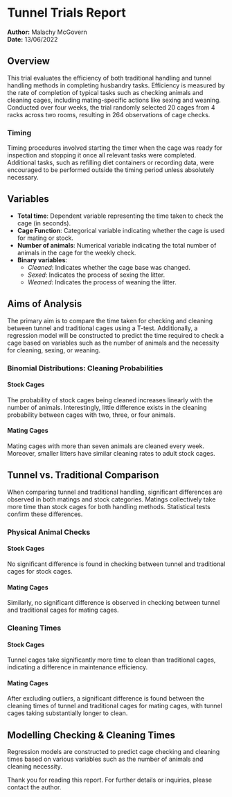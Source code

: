 # Tunnel Trials Report

**Author:** Malachy McGovern  
**Date:** 13/06/2022

## Overview

This trial evaluates the efficiency of both traditional handling and tunnel handling methods in completing husbandry tasks. Efficiency is measured by the rate of completion of typical tasks such as checking animals and cleaning cages, including mating-specific actions like sexing and weaning. Conducted over four weeks, the trial randomly selected 20 cages from 4 racks across two rooms, resulting in 264 observations of cage checks.

### Timing

Timing procedures involved starting the timer when the cage was ready for inspection and stopping it once all relevant tasks were completed. Additional tasks, such as refilling diet containers or recording data, were encouraged to be performed outside the timing period unless absolutely necessary.

## Variables

- **Total time**: Dependent variable representing the time taken to check the cage (in seconds).
- **Cage Function**: Categorical variable indicating whether the cage is used for mating or stock.
- **Number of animals**: Numerical variable indicating the total number of animals in the cage for the weekly check.
- **Binary variables**: 
  - *Cleaned*: Indicates whether the cage base was changed.
  - *Sexed*: Indicates the process of sexing the litter.
  - *Weaned*: Indicates the process of weaning the litter.

## Aims of Analysis

The primary aim is to compare the time taken for checking and cleaning between tunnel and traditional cages using a T-test. Additionally, a regression model will be constructed to predict the time required to check a cage based on variables such as the number of animals and the necessity for cleaning, sexing, or weaning. 

### Binomial Distributions: Cleaning Probabilities

#### Stock Cages
The probability of stock cages being cleaned increases linearly with the number of animals. Interestingly, little difference exists in the cleaning probability between cages with two, three, or four animals.

#### Mating Cages
Mating cages with more than seven animals are cleaned every week. Moreover, smaller litters have similar cleaning rates to adult stock cages.

## Tunnel vs. Traditional Comparison

When comparing tunnel and traditional handling, significant differences are observed in both matings and stock categories. Matings collectively take more time than stock cages for both handling methods. Statistical tests confirm these differences.

### Physical Animal Checks

#### Stock Cages
No significant difference is found in checking between tunnel and traditional cages for stock cages.

#### Mating Cages
Similarly, no significant difference is observed in checking between tunnel and traditional cages for mating cages.

### Cleaning Times

#### Stock Cages
Tunnel cages take significantly more time to clean than traditional cages, indicating a difference in maintenance efficiency.

#### Mating Cages
After excluding outliers, a significant difference is found between the cleaning times of tunnel and traditional cages for mating cages, with tunnel cages taking substantially longer to clean.

## Modelling Checking & Cleaning Times

Regression models are constructed to predict cage checking and cleaning times based on various variables such as the number of animals and cleaning necessity.

Thank you for reading this report. For further details or inquiries, please contact the author.
